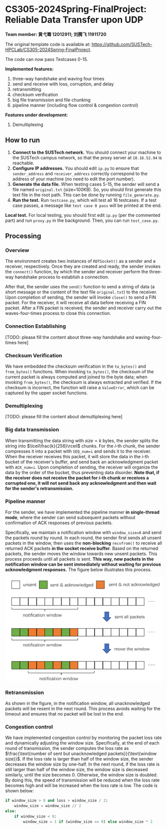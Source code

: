 # CS305-2024Spring-FinalProject: Reliable Data Transfer upon UDP

**Team member: 黄弋骞 12012911; 刘腾飞 11911720**

The original template code is available at: https://github.com/SUSTech-HPCLab/CS305-2024Spring-FinalProject.

The code can now pass Testcases 0-15.

**Implemented features:**
1. three-way handshake and waving four times
2. send and receive with loss, corruption, and delay
3. retransmitting
4. checksum verification
5. big file transmission and file chunking
6. pipeline manner (including flow control & congestion control)

**Features under development:**
1. Demultiplexing

## How to run

1. **Connect to the SUSTech network.** You should connect your machine to the SUSTech campus network, so that the proxy server at `10.16.52.94` is reachable.
2. **Configure IP addresses.** You should edit `ip.py` to ensure that `sender_address` and `receiver_address` correctly correspond to the address of your machine (no need to edit the port number).
3. **Generate the data file.** When testing cases 5-15, the sender will send a file named `original.txt` (size=100KB). So, you should first generate this text file in the root path. This can be done by running `file_generate.py`.
4. **Run the test.** Run `testcase.py`, which will test all 16 testcases. If a test case passes, a message like ``test case 0 pass`` will be printed at the end.

**Local test.** For local testing, you should first edit `ip.py` (per the commented part) and run `proxy.py` in the background. Then, you can run `test_case.py`.

## Processing

### Overview

The environment creates two instances of `RDTSocket()` as a sender and a receiver, respectively. Once they are created and ready, the sender invokes the `connect()` function, by which the sender and receiver perform the three-way handshake process to establish a connection.

After that, the sender uses the `send()` function to send a string of data (a short message or the content of the text file `original.txt`) to the receiver. Upon completion of sending, the sender will invoke `close()` to send a FIN packet. For the receiver, it will receive all data before receiving a FIN packet. After a FIN packet is received, the sender and receiver carry out the waves-four-times process to close this connection.

### Connection Establishing

[TODO: please fill the content about three-way handshake and waving-four-times here]

### Checksum Verification

We have embedded the checksum verification in the `to_bytes()` and `from_bytes()` functions. When invoking `to_bytes()`, the checksum of the current packet is always computed and joined to the byte data; when invoking `from_bytes()`, the checksum is always extracted and verified. If the checksum is incorrect, the function will raise a `ValueError`, which can be captured by the upper socket functions.

### Demultiplexing

[TODO: please fill the content about demultiplexing here]

### Big data transmission

When transmitting the data string with $size=k~\text{bytes}$, the sender splits the string into $\lceil\frac{k}{256}\rceil$ chunks. For the $i$-th chunk, the sender compresses it into a packet with `SEQ_num=i` and sends it to the receiver. When the receiver receives this packet, it will store the data in the $i$-th bucket of the receiver's buffer, and send back an acknowledgment packet with `ACK_num=i`. Upon completion of sending, the receiver will organize the data by the order of the bucket, thus preventing data disorder. **Note that, if the receiver does not receive the packet for $i$-th chunk or receives a corrupted one, it will not send back any acknowledgment and then wait for the sender's retransmission.**

### Pipeline manner

For the sender, we have implemented the pipeline manner **in single-thread mode**, where the sender can send subsequent packets without confirmation of ACK responses of previous packets.

Specifically, we maintain a notification window with `window_size=8` and send the packets round by round. In each round, the sender first sends all unsent packets in the window, then uses the **non-blocking** `recvfrom()` to receive all returned ACK packets **in the socket receive buffer**. Based on the returned packets, the sender moves the window towards new unsent packets. This process proceeds until all packets is sent. **This way, new packets in the notification window can be sent immediately without waiting for previous acknowledgment responses.** The figure below illustrates this process.

<img src="img.png" style="zoom: 50%;" />

### Retransmission

As shown in the figure, in the notification window, all unacknowledged packets will be resent in the next round. This process avoids waiting for the timeout and ensures that no packet will be lost in the end.

### Congestion control

We have implemented congestion control by monitoring the packet loss rate and dynamically adjusting the window size. Specifically, at the end of each round of transmission, the sender computes the loss rate as $\frac{\text{number of sent but unacknowledged packets}}{\text{window size}}$. If the loss rate is larger than half of the window size, the sender decreases the window size by one-half. In the next round, if the loss rate is still larger than half of the window size, the window size is decreased similarly, until the size becomes 0. Otherwise, the window size is doubled. By doing this, the speed of transmission will be reduced when the loss rate becomes high and will be increased when the loss rate is low. The code is shown below:

```python
if window_size > 0 and loss > window_size / 2:
	window_size = window_size // 2
else:
	if window_size < 8:
		window_size = 1 if (window_size == 0) else window_size * 2
```